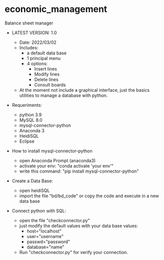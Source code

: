 # economic_management
Balance sheet manager
- LATEST VERSION: 1.0
  - Date: 2022/03/02 
  - Includes:
    - a default data base
    - 1 principal menu
    - 4 options:
      - Insert lines
      - Modify lines
      - Delete lines
      - Consult boards
   - At the moment not include a graphical interface, just the basics utilities to manage a database with python.

- Requeriments:
  -  python 3.9
  -  MySQL 8.0
  -  mysql-connector-python
  -  Anaconda 3
  -  HeidiSQL
  -  Eclipse
- How to install mysql-connector-python
  - open Anaconda Prompt (anaconda3)
  - activate your env: "conda activate 'your env'"
  - write this command: "pip install mysql-connector-python"
- Create a Data Base:
  - open heidiSQL
  - import the file "bd/bd_code" or copy the code and execute in a new data base
- Connect python with SQL:
  - open the file "checkconnector.py"
  - just modify the default values with your data base values:
    - host="localhost"
    - user="username"
    - passwd="password"
    - database="name"
  - Run "checkconnector.py" for verify your connection. 
